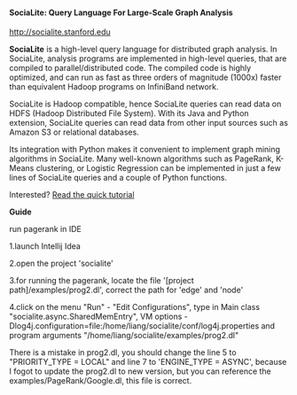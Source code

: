 #### SociaLite: Query Language For Large-Scale Graph Analysis

http://socialite.stanford.edu

**SociaLite** is a high-level query language for distributed graph analysis.
In SociaLite, analysis programs are implemented in high-level queries, that are compiled to parallel/distributed code.  The compiled code is highly optimized, and can run as fast as three orders of magnitude (1000x) faster than equivalent Hadoop programs on InfiniBand network.

SociaLite is Hadoop compatible, hence SociaLite queries can read data on HDFS (Hadoop Distributed File System).  With its Java and Python extension, SociaLite queries can read data from other input sources such as Amazon S3 or relational databases. 

Its integration with Python makes it convenient to implement graph mining algorithms in SociaLite. Many well-known algorithms such as PageRank, K-Means clustering, or Logistic Regression can be implemented in just a few lines of SociaLite queries and a couple of Python functions.

Interested? [Read the quick tutorial](http://socialite-lang.github.io/pages/quick_start)

**Guide**

run pagerank in IDE

1.launch Intellij Idea

2.open the project 'socialite'

3.for running the pagerank, locate the file '[project path]/examples/prog2.dl', correct the path for 'edge' and 'node'

4.click on the menu "Run" - "Edit Configurations", type in Main class "socialite.async.SharedMemEntry", VM options -Dlog4j.configuration=file:/home/liang/socialite/conf/log4j.properties and program arguments "/home/liang/socialite/examples/prog2.dl"

There is a mistake in prog2.dl, you should change the line 5 to "PRIORITY_TYPE = LOCAL" and line 7 to 'ENGINE_TYPE = ASYNC', because I fogot to update the prog2.dl to new version, but you can reference the examples/PageRank/Google.dl, this file is correct.
